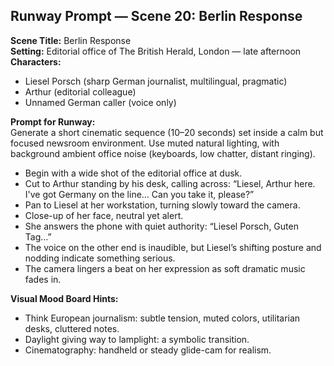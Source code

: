 ## Runway Prompt — Scene 20: Berlin Response

**Scene Title:** Berlin Response  
**Setting:** Editorial office of The British Herald, London — late afternoon  
**Characters:**  
- Liesel Porsch (sharp German journalist, multilingual, pragmatic)  
- Arthur (editorial colleague)  
- Unnamed German caller (voice only)

**Prompt for Runway:**  
Generate a short cinematic sequence (10–20 seconds) set inside a calm but focused newsroom environment. Use muted natural lighting, with background ambient office noise (keyboards, low chatter, distant ringing). 

- Begin with a wide shot of the editorial office at dusk.
- Cut to Arthur standing by his desk, calling across: “Liesel, Arthur here. I've got Germany on the line… Can you take it, please?”
- Pan to Liesel at her workstation, turning slowly toward the camera.  
- Close-up of her face, neutral yet alert.  
- She answers the phone with quiet authority: “Liesel Porsch, Guten Tag…”  
- The voice on the other end is inaudible, but Liesel’s shifting posture and nodding indicate something serious.
- The camera lingers a beat on her expression as soft dramatic music fades in.

**Visual Mood Board Hints:**  
- Think European journalism: subtle tension, muted colors, utilitarian desks, cluttered notes.
- Daylight giving way to lamplight: a symbolic transition.
- Cinematography: handheld or steady glide-cam for realism.
